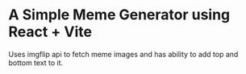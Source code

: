# A Simple Meme Generator using React + Vite

Uses imgflip api to fetch meme images and has ability to add top and bottom text to it.

